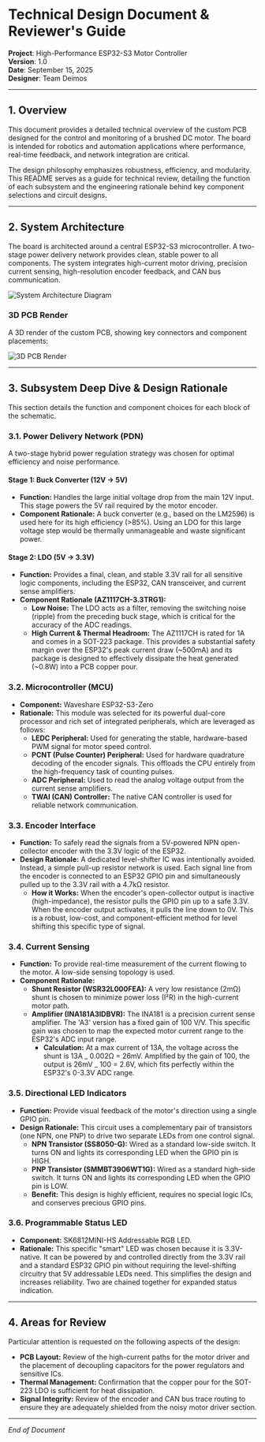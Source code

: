<!-- @format -->

# Technical Design Document & Reviewer's Guide

**Project**: High-Performance ESP32-S3 Motor Controller  
**Version**: 1.0  
**Date**: September 15, 2025  
**Designer**: Team Deimos

---

## 1. Overview

This document provides a detailed technical overview of the custom PCB designed for the control and monitoring of a brushed DC motor. The board is intended for robotics and automation applications where performance, real-time feedback, and network integration are critical.

The design philosophy emphasizes robustness, efficiency, and modularity. This README serves as a guide for technical review, detailing the function of each subsystem and the engineering rationale behind key component selections and circuit designs.

---

## 2. System Architecture

The board is architected around a central ESP32-S3 microcontroller. A two-stage power delivery network provides clean, stable power to all components. The system integrates high-current motor driving, precision current sensing, high-resolution encoder feedback, and CAN bus communication.

![System Architecture Diagram](./attachments/Mermaid%20Chart%20-%20Create%20complex,%20visual%20diagrams%20with%20text.%20A%20smarter%20way%20of%20creating%20diagrams.-2025-09-15-125700.svg)

### 3D PCB Render

A 3D render of the custom PCB, showing key connectors and component placements:

![3D PCB Render](./attachments/pcb.png)

---

## 3. Subsystem Deep Dive & Design Rationale

This section details the function and component choices for each block of the schematic.

### 3.1. Power Delivery Network (PDN)

A two-stage hybrid power regulation strategy was chosen for optimal efficiency and noise performance.

#### Stage 1: Buck Converter (12V → 5V)

- **Function:** Handles the large initial voltage drop from the main 12V input. This stage powers the 5V rail required by the motor encoder.
- **Component Rationale:** A buck converter (e.g., based on the LM2596) is used here for its high efficiency (>85%). Using an LDO for this large voltage step would be thermally unmanageable and waste significant power.

#### Stage 2: LDO (5V → 3.3V)

- **Function:** Provides a final, clean, and stable 3.3V rail for all sensitive logic components, including the ESP32, CAN transceiver, and current sense amplifiers.
- **Component Rationale (AZ1117CH-3.3TRG1):**
  - **Low Noise:** The LDO acts as a filter, removing the switching noise (ripple) from the preceding buck stage, which is critical for the accuracy of the ADC readings.
  - **High Current & Thermal Headroom:** The AZ1117CH is rated for 1A and comes in a SOT-223 package. This provides a substantial safety margin over the ESP32's peak current draw (~500mA) and its package is designed to effectively dissipate the heat generated (~0.8W) into a PCB copper pour.

### 3.2. Microcontroller (MCU)

- **Component:** Waveshare ESP32-S3-Zero
- **Rationale:** This module was selected for its powerful dual-core processor and rich set of integrated peripherals, which are leveraged as follows:
  - **LEDC Peripheral:** Used for generating the stable, hardware-based PWM signal for motor speed control.
  - **PCNT (Pulse Counter) Peripheral:** Used for hardware quadrature decoding of the encoder signals. This offloads the CPU entirely from the high-frequency task of counting pulses.
  - **ADC Peripheral:** Used to read the analog voltage output from the current sense amplifiers.
  - **TWAI (CAN) Controller:** The native CAN controller is used for reliable network communication.

### 3.3. Encoder Interface

- **Function:** To safely read the signals from a 5V-powered NPN open-collector encoder with the 3.3V logic of the ESP32.
- **Design Rationale:** A dedicated level-shifter IC was intentionally avoided. Instead, a simple pull-up resistor network is used. Each signal line from the encoder is connected to an ESP32 GPIO pin and simultaneously pulled up to the 3.3V rail with a 4.7kΩ resistor.
  - **How it Works:** When the encoder's open-collector output is inactive (high-impedance), the resistor pulls the GPIO pin up to a safe 3.3V. When the encoder output activates, it pulls the line down to 0V. This is a robust, low-cost, and component-efficient method for level shifting this specific type of signal.

### 3.4. Current Sensing

- **Function:** To provide real-time measurement of the current flowing to the motor. A low-side sensing topology is used.
- **Component Rationale:**
  - **Shunt Resistor (WSR32L000FEA):** A very low resistance (2mΩ) shunt is chosen to minimize power loss (I²R) in the high-current motor path.
  - **Amplifier (INA181A3IDBVR):** The INA181 is a precision current sense amplifier. The 'A3' version has a fixed gain of 100 V/V. This specific gain was chosen to map the expected motor current range to the ESP32's ADC input range.
    - **Calculation:** At a max current of 13A, the voltage across the shunt is 13A _ 0.002Ω = 26mV. Amplified by the gain of 100, the output is 26mV _ 100 = 2.6V, which fits perfectly within the ESP32's 0-3.3V ADC range.

### 3.5. Directional LED Indicators

- **Function:** Provide visual feedback of the motor's direction using a single GPIO pin.
- **Design Rationale:** This circuit uses a complementary pair of transistors (one NPN, one PNP) to drive two separate LEDs from one control signal.
  - **NPN Transistor (SS8050-G):** Wired as a standard low-side switch. It turns ON and lights its corresponding LED when the GPIO pin is HIGH.
  - **PNP Transistor (SMMBT3906WT1G):** Wired as a standard high-side switch. It turns ON and lights its corresponding LED when the GPIO pin is LOW.
  - **Benefit:** This design is highly efficient, requires no special logic ICs, and conserves precious GPIO pins.

### 3.6. Programmable Status LED

- **Component:** SK6812MINI-HS Addressable RGB LED.
- **Rationale:** This specific "smart" LED was chosen because it is 3.3V-native. It can be powered by and controlled directly from the 3.3V rail and a standard ESP32 GPIO pin without requiring the level-shifting circuitry that 5V addressable LEDs need. This simplifies the design and increases reliability. Two are chained together for expanded status indication.

---

## 4. Areas for Review

Particular attention is requested on the following aspects of the design:

- **PCB Layout:** Review of the high-current paths for the motor driver and the placement of decoupling capacitors for the power regulators and sensitive ICs.
- **Thermal Management:** Confirmation that the copper pour for the SOT-223 LDO is sufficient for heat dissipation.
- **Signal Integrity:** Review of the encoder and CAN bus trace routing to ensure they are adequately shielded from the noisy motor driver section.

---

_End of Document_
